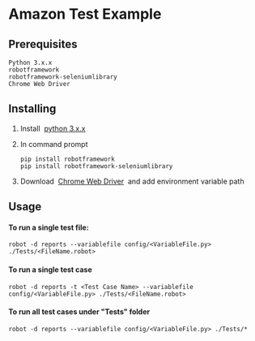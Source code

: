 # **Amazon Test Example**

## Prerequisites
```
Python 3.x.x
robotframework
robotframework-seleniumlibrary
Chrome Web Driver
```


## Installing
1. Install &nbsp;[python 3.x.x](https://www.python.org/downloads/)

 

2. In command prompt
    ```
    pip install robotframework
    pip install robotframework-seleniumlibrary
    ```
  
3. Download &nbsp;[Chrome Web Driver](https://chromedriver.storage.googleapis.com/index.html)
&nbsp;and add environment variable path 


## Usage
#### To run a single test file:
```
robot -d reports --variablefile config/<VariableFile.py> ./Tests/<FileName.robot>
```

#### To run a single test case
```
robot -d reports -t <Test Case Name> --variablefile config/<VariableFile.py> ./Tests/<FileName.robot>
```

#### To run all test cases under "Tests" folder
```
robot -d reports --variablefile config/<VariableFile.py> ./Tests/*
```

